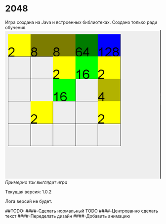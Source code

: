 # 2048
Игра создана на Java и встроенных библиотеках. Создано только ради обучения.
![Картинка с игрой](Game.png)
*Примерно так выглядит игра*

Текущая версия: 1.0.2

Лога версий не будет.

##TODO:
####-Сделать нормальный TODO
####-Центрованно сделать текст
####-Переделать дизайн
####-Добавить анимацию